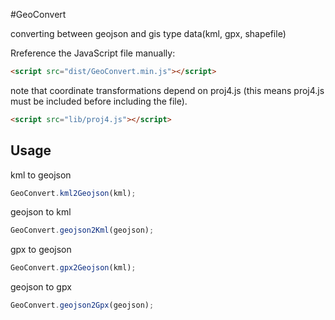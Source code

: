 #GeoConvert

converting between geojson and gis type data(kml, gpx, shapefile)

Rreference the JavaScript file manually:
```html
<script src="dist/GeoConvert.min.js"></script>
```
note that coordinate transformations depend on proj4.js (this means proj4.js must be included before including the file).
```html
<script src="lib/proj4.js"></script>
```

Usage
-----
kml to geojson
```javascript
GeoConvert.kml2Geojson(kml);
```

geojson to kml
```javascript
GeoConvert.geojson2Kml(geojson);
```

gpx to geojson
```javascript
GeoConvert.gpx2Geojson(kml);
```

geojson to gpx
```javascript
GeoConvert.geojson2Gpx(geojson);
```
